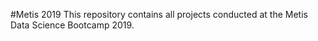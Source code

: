 #Metis 2019
This repository contains all projects conducted at the Metis Data Science Bootcamp 2019.
